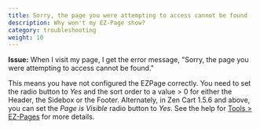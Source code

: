 ```yaml
---
title: Sorry, the page you were attempting to access cannot be found
description: Why won't my EZ-Page show? 
category: troubleshooting 
weight: 10
---
```


**Issue:** When I visit my page, I get the error message, "Sorry, the page you were attempting to access cannot be found." 

This means you have not configured the EZPage correctly.  You need to set 
the radio button to *Yes* and the sort order to a value > 0 for either the
Header, the Sidebox or the Footer.  Alternately, in Zen Cart 1.5.6 and above,
you can set the *Page is Visible* radio button to *Yes*.  See the help for [Tools > EZ-Pages](/user/admin_pages/tools/ezpages/) for more details. 

